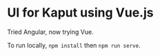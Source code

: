 # UI for Kaput using Vue.js

Tried Angular, now trying Vue.

To run locally, `npm install` then `npm run serve`.